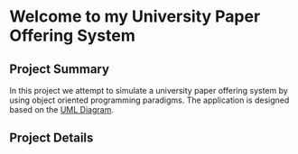 # Welcome to my University Paper Offering System

## Project Summary
In this project we attempt to simulate a university paper offering system by using object oriented programming paradigms. The application is designed based on the [UML Diagram](https://github.com/lukasjelly/UniversityPaperOfferingSystem/blob/85b2c4404d1d0ca157b7f9b6b27b4a8412cab43d/UML.pdf "UML Diagram").

## Project Details
